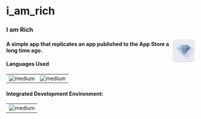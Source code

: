 # i_am_rich
<h3>I am Rich</h3>
<img src="https://github.com/iamnotnato/i_am_rich/blob/main/images/i_am_rich_app_icon.png" alt="logo" title="" align="right" height="60" />
 <h4>A simple app that replicates an app published to the App Store a long time ago.</h4> 


<h4>Languages Used</h4>
<table>
  <tr>
<td><img alt="medium" src="https://img.shields.io/badge/Dart-0175C2?style=for-the-badge&logo=dart&logoColor=white"></td>
<td><img alt="medium" src="https://img.shields.io/badge/Flutter-02569B?style=for-the-badge&logo=flutter&logoColor=white"></td>
  </tr>
</table>
</table>

<h4>Integrated Development Environment:</h4>
<table>
  <tr>
<td><img alt="medium" src="https://img.shields.io/badge/Android_Studio-3DDC84?style=for-the-badge&logo=android-studio&logoColor=white"></td>
  </tr>
</table>



